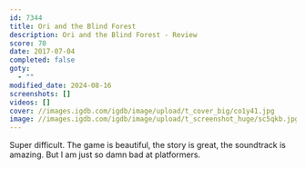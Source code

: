 ```yaml
---
id: 7344
title: Ori and the Blind Forest
description: Ori and the Blind Forest - Review
score: 70
date: 2017-07-04
completed: false
goty:
  - ""
modified_date: 2024-08-16
screenshots: []
videos: []
cover: //images.igdb.com/igdb/image/upload/t_cover_big/co1y41.jpg
image: //images.igdb.com/igdb/image/upload/t_screenshot_huge/sc5qkb.jpg
---
```

Super difficult. The game is beautiful, the story is great, the soundtrack is amazing. But I am just so damn bad at platformers.